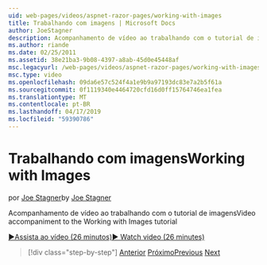 ```yaml
---
uid: web-pages/videos/aspnet-razor-pages/working-with-images
title: Trabalhando com imagens | Microsoft Docs
author: JoeStagner
description: Acompanhamento de vídeo ao trabalhando com o tutorial de imagens
ms.author: riande
ms.date: 02/25/2011
ms.assetid: 38e21ba3-9b08-4397-a8ab-45d0e45448af
msc.legacyurl: /web-pages/videos/aspnet-razor-pages/working-with-images
msc.type: video
ms.openlocfilehash: 09da6e57c524f4a1e9b9a97193dc83e7a2b5f61a
ms.sourcegitcommit: 0f1119340e4464720cfd16d0ff15764746ea1fea
ms.translationtype: MT
ms.contentlocale: pt-BR
ms.lasthandoff: 04/17/2019
ms.locfileid: "59390786"
---
```

# <a name="working-with-images"></a><span data-ttu-id="ca1a7-103">Trabalhando com imagens</span><span class="sxs-lookup"><span data-stu-id="ca1a7-103">Working with Images</span></span>

<span data-ttu-id="ca1a7-104">por [Joe Stagner](https://github.com/JoeStagner)</span><span class="sxs-lookup"><span data-stu-id="ca1a7-104">by [Joe Stagner](https://github.com/JoeStagner)</span></span>

<span data-ttu-id="ca1a7-105">Acompanhamento de vídeo ao trabalhando com o tutorial de imagens</span><span class="sxs-lookup"><span data-stu-id="ca1a7-105">Video accompaniment to the Working with Images tutorial</span></span>

[<span data-ttu-id="ca1a7-106">&#9654;Assista ao vídeo (26 minutos)</span><span class="sxs-lookup"><span data-stu-id="ca1a7-106">&#9654; Watch video (26 minutes)</span></span>](https://channel9.msdn.com/Blogs/ASP-NET-Site-Videos/working-with-images)

> [!div class="step-by-step"]
> <span data-ttu-id="ca1a7-107">[Anterior](working-with-files.md)
> [Próximo](working-with-video.md)</span><span class="sxs-lookup"><span data-stu-id="ca1a7-107">[Previous](working-with-files.md)
[Next](working-with-video.md)</span></span>
